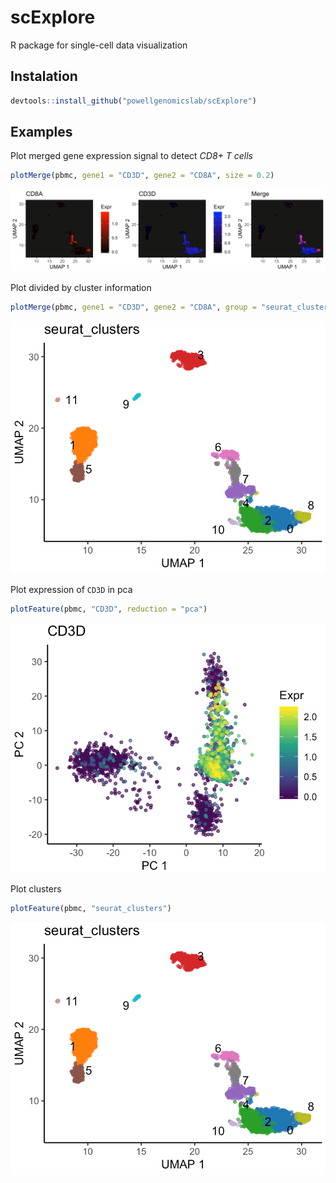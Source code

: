 # scExplore

R package for single-cell data visualization

## Instalation

```r
devtools::install_github("powellgenomicslab/scExplore")
```

## Examples

Plot merged gene expression signal to detect *CD8+ T cells*

```r
plotMerge(pbmc, gene1 = "CD3D", gene2 = "CD8A", size = 0.2)
```

![Example](misc/example.png)


Plot divided by cluster information

```r
plotMerge(pbmc, gene1 = "CD3D", gene2 = "CD8A", group = "seurat_clusters", size = 0.2)
```

![Example](misc/example_clusters.png)


Plot expression of `CD3D` in pca

```r
plotFeature(pbmc, "CD3D", reduction = "pca")
```

![Example](misc/example_expression.png)


Plot clusters

```r
plotFeature(pbmc, "seurat_clusters")
```

![Example](misc/example_clusters.png)
